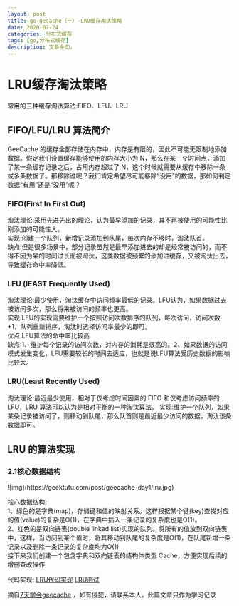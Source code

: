 ```yaml
---
layout: post
title: go-gecache（一）-LRU缓存淘汰策略
date: 2020-07-24
categories: 分布式缓存
tags: [go,分布式缓存]
description: 文章金句。
---
```

<h1>LRU缓存淘汰策略</h1>
常用的三种缓存淘汰算法:FIFO、LFU、LRU

<h2>FIFO/LFU/LRU 算法简介</h2>
GeeCache 的缓存全部存储在内存中，内存是有限的，因此不可能无限制地添加数据。假定我们设置缓存能够使用的内存大小为 N，那么在某一个时间点，添加了某一条缓存记录之后，占用内存超过了 N，这个时候就需要从缓存中移除一条或多条数据了。那移除谁呢？我们肯定希望尽可能移除“没用”的数据，那如何判定数据“有用”还是“没用”呢？
  <h3>FIFO(First In First Out)</h3>
  淘汰理论:采用先进先出的理论，认为最早添加的记录，其不再被使用的可能性比刚添加的可能性大。<br>
  实现:创建一个队列，新增记录添加到队尾，每次内存不够时，淘汰队首。<br>
  缺点:但是很多场景中，部分记录虽然是最早添加进去的却是经常被访问的，而不得不因为呆的时间过长而被淘汰，这类数据被频繁的添加进缓存，又被淘汰出去，导致缓存命中率降低。<br>
  <h3>LFU (lEAST Frequently Used)</h3>
  淘汰理论:最少使用，淘汰缓存中访问频率最低的记录。LFU认为，如果数据过去被访问多次，那么将来被访问的频率也更高。<br>
  实现:LFU的实现需要维护一个按照访问次数排序的队列，每次访问，访问次数+1，队列重新排序，淘汰时选择访问率最少的即可。<br>
  优点:LFU算法的命中率比较高<br>
  缺点:1、维护每个记录的访问次数，对内存的消耗是很高的。2、如果数据的访问模式发生变化，LFU需要较长的时间去适应，也就是说LFU算法受历史数据的影响比较大。<br>
  <h3>LRU(Least Recently Used)</h3>
  淘汰理论:最近最少使用，相对于仅考虑时间因素的 FIFO 和仅考虑访问频率的 LFU，LRU 算法可以认为是相对平衡的一种淘汰算法。
  实现:维护一个队列，如果某条记录被访问了，则移动到队尾，那么队首则是最近最少访问的数据，淘汰该条数据即可。
  
<h2>LRU 的算法实现</h2>  
 <h3>2.1核心数据结构</h3>
    ![img](https://geektutu.com/post/geecache-day1/lru.jpg)

 核心数据结构:<br>
  1、绿色的是字典(map)，存储键和值的映射关系。这样根据某个键(key)查找对应的值(value)的复杂是O(1)，在字典中插入一条记录的复杂度也是O(1)。<br>
  2、红色的是双向链表(double linked list)实现的队列。将所有的值放到双向链表中，这样，当访问到某个值时，将其移动到队尾的复杂度是O(1)，在队尾新增一条记录以及删除一条记录的复杂度均为O(1) <br>
  接下来我们创建一个包含字典和双向链表的结构体类型 Cache，方便实现后续的增删查改操作
  
  代码实现:
  [LRU代码实现](https://gitee.com/sixnine/gomoudle_self_help_learning/blob/master/geeCache/cache.go)
  [LRU测试](https://gitee.com/sixnine/gomoudle_self_help_learning/blob/master/geeCache/cache_test.go)

摘自[7天学会geecache](https://geektutu.com/post/geecache.html)
，如有侵犯，请联系本人，此篇文章只作为学习记录





